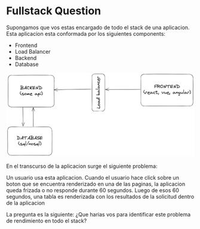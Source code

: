 # Fullstack Question

Supongamos que vos estas encargado de todo el stack de una aplicacion. Esta aplicacion esta conformada por los siguientes components:

- Frontend
- Load Balancer
- Backend
- Database

![stack](./stack.png)

En el transcurso de la aplicacion surge el siguiente problema:

Un usuario usa esta aplicacion. Cuando el usuario hace click sobre un boton que se encuentra renderizado en una de las paginas, la aplicacion queda frizada o no responde durante 60 segundos. Luego de esos 60 segundos, una tabla es renderizada con los resultados de la solicitud dentro de la aplicacion

La pregunta es la siguiente: ¿Que harias vos para identificar este problema de rendimiento en todo el stack?



